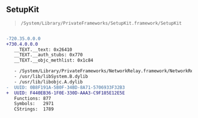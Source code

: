 ## SetupKit

> `/System/Library/PrivateFrameworks/SetupKit.framework/SetupKit`

```diff

-720.35.0.0.0
+730.4.0.0.0
   __TEXT.__text: 0x26410
   __TEXT.__auth_stubs: 0x770
   __TEXT.__objc_methlist: 0x1c84

   - /System/Library/PrivateFrameworks/NetworkRelay.framework/NetworkRelay
   - /usr/lib/libSystem.B.dylib
   - /usr/lib/libobjc.A.dylib
-  UUID: 0B8F191A-5B0F-34BD-8A71-5706933F32B3
+  UUID: F440EB36-1F0E-330D-AAA3-C9F185E12E5E
   Functions: 877
   Symbols:   2971
   CStrings:  1789

```
